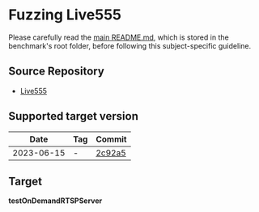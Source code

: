 # Fuzzing Live555

Please carefully read the [main README.md](../../../README.md), which is stored in the benchmark's root folder, before following this subject-specific guideline.

## Source Repository

- [Live555](https://github.com/rgaufman/live555)

## Supported target version

| Date       | Tag | Commit                                                                                      |
| ---------- | --- | ------------------------------------------------------------------------------------------- |
| 2023-06-15 | -   | [2c92a5](https://github.com/rgaufman/live555/tree/2c92a57ca04b83b2038ab2ab701d05a54be06a85) |

## Target

**testOnDemandRTSPServer**